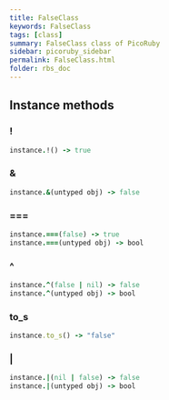 ```yaml
---
title: FalseClass
keywords: FalseClass
tags: [class]
summary: FalseClass class of PicoRuby
sidebar: picoruby_sidebar
permalink: FalseClass.html
folder: rbs_doc
---
```

## Instance methods
### !

```ruby
instance.!() -> true
```
### &

```ruby
instance.&(untyped obj) -> false
```
### ===

```ruby
instance.===(false) -> true
instance.===(untyped obj) -> bool
```
### ^

```ruby
instance.^(false | nil) -> false
instance.^(untyped obj) -> bool
```
### to_s

```ruby
instance.to_s() -> "false"
```
### |

```ruby
instance.|(nil | false) -> false
instance.|(untyped obj) -> bool
```
